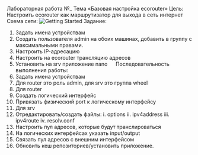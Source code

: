 Лабораторная работа №_
Тема «Базовая настройка ecorouter»
Цель: Настроить ecorouter как маршрутизатор для выхода в сеть интернет
Схема сети:
![Getting Started](images/lab1.jpg)
Задание:
1.	Задать имена устройствам
2.	Создать пользователя admin на обоих машинах, добавить в группу с максимальными правами.
3.	Настроить IP-адресацию
4.	Настроить на ecorouter трансляцию адресов
5.	Установить на srv приложение nano
 
Последовательность выполнения работы:
1.	Задать имена устройствам
2.	Для router это роль admin, для srv это группа wheel
3.	Для router
1.	Создать логический интерфейс
2.	Привязать физический port к логическому интерфейсу
4.	Для srv
1.	Отредактировать/создать файлы:
i.	options
ii.	ipv4address
iii.	ipv4route
iv.	resolv.conf
5.	Настроить пул адресов, которые будут транслироваться
6.	На логических интерфейсах указать input/output
7.	Связать пул адресов с внешним интерфейсом
8.	Обновить кеш репозиториев/установить приложение.
